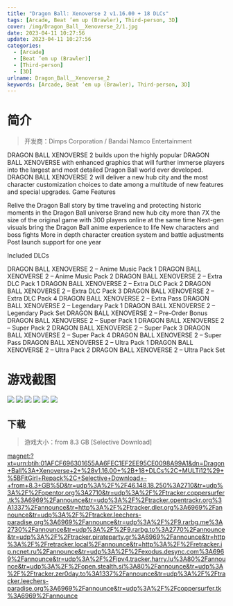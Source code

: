 ```yaml
---
title: "Dragon Ball: Xenoverse 2 v1.16.00 + 18 DLCs"
tags: [Arcade, Beat ’em up (Brawler), Third-person, 3D]
cover: /img/Dragon_Ball__Xenoverse_2/1.jpg
date: 2023-04-11 10:27:56
update: 2023-04-11 10:27:56
categories: 
  - [Arcade]
  - [Beat ’em up (Brawler)]
  - [Third-person]
  - [3D]
urlname: Dragon_Ball__Xenoverse_2
keywords: [Arcade, Beat ’em up (Brawler), Third-person, 3D]
---
```

# 简介

> 开发商：Dimps Corporation / Bandai Namco Entertainment

DRAGON BALL XENOVERSE 2 builds upon the highly popular DRAGON BALL XENOVERSE with enhanced graphics that will further immerse players into the largest and most detailed Dragon Ball world ever developed.
DRAGON BALL XENOVERSE 2 will deliver a new hub city and the most character customization choices to date among a multitude of new features and special upgrades.
Game Features

Relive the Dragon Ball story by time traveling and protecting historic moments in the Dragon Ball universe
Brand new hub city more than 7X the size of the original game with 300 players online at the same time
Next-gen visuals bring the Dragon Ball anime experience to life
New characters and boss fights
More in depth character creation system and battle adjustments
Post launch support for one year

Included DLCs

DRAGON BALL XENOVERSE 2 – Anime Music Pack 1
DRAGON BALL XENOVERSE 2 – Anime Music Pack 2
DRAGON BALL XENOVERSE 2 – Extra DLC Pack 1
DRAGON BALL XENOVERSE 2 – Extra DLC Pack 2
DRAGON BALL XENOVERSE 2 – Extra DLC Pack 3
DRAGON BALL XENOVERSE 2 – Extra DLC Pack 4
DRAGON BALL XENOVERSE 2 – Extra Pass
DRAGON BALL XENOVERSE 2 – Legendary Pack 1
DRAGON BALL XENOVERSE 2 – Legendary Pack Set
DRAGON BALL XENOVERSE 2 – Pre-Order Bonus
DRAGON BALL XENOVERSE 2 – Super Pack 1
DRAGON BALL XENOVERSE 2 – Super Pack 2
DRAGON BALL XENOVERSE 2 – Super Pack 3
DRAGON BALL XENOVERSE 2 – Super Pack 4
DRAGON BALL XENOVERSE 2 – Super Pass
DRAGON BALL XENOVERSE 2 – Ultra Pack 1
DRAGON BALL XENOVERSE 2 – Ultra Pack 2
DRAGON BALL XENOVERSE 2 – Ultra Pack Set

# 游戏截图

![](/img/Dragon_Ball__Xenoverse_2/2.jpg)
![](/img/Dragon_Ball__Xenoverse_2/3.jpg)
![](/img/Dragon_Ball__Xenoverse_2/4.jpg)
![](/img/Dragon_Ball__Xenoverse_2/5.jpg)
![](/img/Dragon_Ball__Xenoverse_2/6.jpg)
![](/img/Dragon_Ball__Xenoverse_2/7.jpg)


## 下载

> 游戏大小：from 8.3 GB [Selective Download]

[magnet:?xt=urn:btih:01AFCF696301655AA6FEC1EF2EE95CE0098A99A1&amp;dn=Dragon+Ball%3A+Xenoverse+2+%28v1.16.00+%2B+18+DLCs%2C+MULTi12%29+%5BFitGirl+Repack%2C+Selective+Download+-+from+8.3+GB%5D&amp;tr=udp%3A%2F%2F46.148.18.250%3A2710&amp;tr=udp%3A%2F%2Fopentor.org%3A2710&amp;tr=udp%3A%2F%2Ftracker.coppersurfer.tk%3A6969%2Fannounce&amp;tr=udp%3A%2F%2Ftracker.opentrackr.org%3A1337%2Fannounce&amp;tr=http%3A%2F%2Ftracker.dler.org%3A6969%2Fannounce&amp;tr=udp%3A%2F%2Ftracker.leechers-paradise.org%3A6969%2Fannounce&amp;tr=udp%3A%2F%2F9.rarbg.me%3A2730%2Fannounce&amp;tr=udp%3A%2F%2F9.rarbg.to%3A2770%2Fannounce&amp;tr=udp%3A%2F%2Ftracker.pirateparty.gr%3A6969%2Fannounce&amp;tr=http%3A%2F%2Fretracker.local%2Fannounce&amp;tr=http%3A%2F%2Fretracker.ip.ncnet.ru%2Fannounce&amp;tr=udp%3A%2F%2Fexodus.desync.com%3A6969%2Fannounce&amp;tr=udp%3A%2F%2Fipv4.tracker.harry.lu%3A80%2Fannounce&amp;tr=udp%3A%2F%2Fopen.stealth.si%3A80%2Fannounce&amp;tr=udp%3A%2F%2Ftracker.zer0day.to%3A1337%2Fannounce&amp;tr=udp%3A%2F%2Ftracker.leechers-paradise.org%3A6969%2Fannounce&amp;tr=udp%3A%2F%2Fcoppersurfer.tk%3A6969%2Fannounce](magnet:?xt=urn:btih:01AFCF696301655AA6FEC1EF2EE95CE0098A99A1&amp;dn=Dragon+Ball%3A+Xenoverse+2+%28v1.16.00+%2B+18+DLCs%2C+MULTi12%29+%5BFitGirl+Repack%2C+Selective+Download+-+from+8.3+GB%5D&amp;tr=udp%3A%2F%2F46.148.18.250%3A2710&amp;tr=udp%3A%2F%2Fopentor.org%3A2710&amp;tr=udp%3A%2F%2Ftracker.coppersurfer.tk%3A6969%2Fannounce&amp;tr=udp%3A%2F%2Ftracker.opentrackr.org%3A1337%2Fannounce&amp;tr=http%3A%2F%2Ftracker.dler.org%3A6969%2Fannounce&amp;tr=udp%3A%2F%2Ftracker.leechers-paradise.org%3A6969%2Fannounce&amp;tr=udp%3A%2F%2F9.rarbg.me%3A2730%2Fannounce&amp;tr=udp%3A%2F%2F9.rarbg.to%3A2770%2Fannounce&amp;tr=udp%3A%2F%2Ftracker.pirateparty.gr%3A6969%2Fannounce&amp;tr=http%3A%2F%2Fretracker.local%2Fannounce&amp;tr=http%3A%2F%2Fretracker.ip.ncnet.ru%2Fannounce&amp;tr=udp%3A%2F%2Fexodus.desync.com%3A6969%2Fannounce&amp;tr=udp%3A%2F%2Fipv4.tracker.harry.lu%3A80%2Fannounce&amp;tr=udp%3A%2F%2Fopen.stealth.si%3A80%2Fannounce&amp;tr=udp%3A%2F%2Ftracker.zer0day.to%3A1337%2Fannounce&amp;tr=udp%3A%2F%2Ftracker.leechers-paradise.org%3A6969%2Fannounce&amp;tr=udp%3A%2F%2Fcoppersurfer.tk%3A6969%2Fannounce)